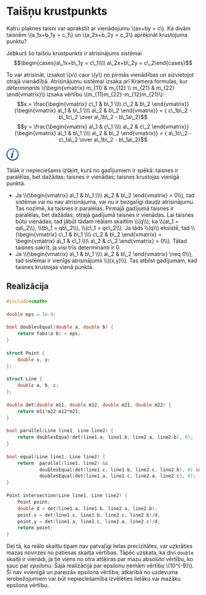# Taišņu krustpunkts

Katru plaknes taisni var aprakstīt ar vienādojumu \\(ax+by = c\\). Kā divām taisnēm \\(a\_1x+b\_1y = c\_1\\) un \\(a\_2x+b\_2y = c\_2\\) aprēķināt krustojuma punktu?

Jebkurš šo taišņu krustpunkts ir atrisinājums sistēmai $$\begin{cases}a\_1x+b\_1y = c\_1\\\\ a\_2x+b\_2y = c\_2\end{cases}$$

To var atrisināt, izsakot \\(x\\) caur \\(y\\) no pirmās vienādības un aizvietojot otrajā vienādībā. Atrisinājumu sistēmai izsaka arī Kramera formulas, kur <i>determinants</i> \\(\begin{vmatrix} m\_{11} & m\_{12} \\\\ m\_{21} & m\_{22} \end{vmatrix}\\) izsaka vērtību \\(m\_{11}m\_{22}-m\_{12}m\_{21}\\):
$$x = \frac{\begin{vmatrix} c\_1 & b\_1 \\\\ c\_2 & b\_2 \end{vmatrix}}{\begin{vmatrix} a\_1 & b\_1 \\\\ a\_2 & b\_2 \end{vmatrix}} = { c\_1b\_2 - b\_1c\_2 \over a\_1b\_2 - b\_1a\_2}$$
$$y = \frac{\begin{vmatrix} a\_1 & c\_1 \\\\ a\_2 & c\_2 \end{vmatrix}}{\begin{vmatrix} a\_1 & b\_1 \\\\ a\_2 & b\_2 \end{vmatrix}} = { a\_1c\_2 - c\_1a\_2 \over a\_1b\_2 - b\_1a\_2}$$


<a href="http://en.wikipedia.org/wiki/Cramer%27s_rule" target="_blank">![Vairāk informācija](/media/theory/information.png)</a>

Tālāk ir nepieciešams izšķirt, kurš no gadījumiem ir spēkā: taisnes ir paralēlas, bet dažādas; taisnes ir vienādas; taisnes krustojas vienīgā punktā.
<ul>
<li> Ja \\(\begin{vmatrix} a\_1 & b\_1 \\\\ a\_2 & b\_2 \end{vmatrix} = 0\\), tad sistēmai vai nu nav atrisinājuma, vai nu ir bezgalīgi daudz atrisinājumu. Tas nozīmē, ka taisnes ir paralēlas. Pirmajā gadījumā taisnes ir paralēlas, bet dažādas; otrajā gadījumā taisnes ir vienādas. Lai taisnes būtu vienādas, tad jābūt tādam reālam skaitlim \\(q\\), ka \\(a\_1 = qa\_2\\), \\(b\_1 = qb\_2\\), \\(c\_1 = qc\_2\\). Ja tāds \\(q\\) eksistē, tad \\(\begin{vmatrix} c\_1 & b\_1 \\\\ c\_2 & b\_2 \end{vmatrix} = \begin{vmatrix} a\_1 & c\_1 \\\\ a\_2 & c\_2 \end{vmatrix} = 0\\). Tātad taisnes sakrīt, ja visi trīs determinanti ir 0.
</li>
<li>
Ja \\(\begin{vmatrix} a\_1 & b\_1 \\\\ a\_2 & b\_2 \end{vmatrix} \neq 0\\), tad sistēmai ir vienīgs atrisinājums \\((x,y)\\). Tas atbilst gadījumam, kad taisnes krustojas vienā punktā.
</li>
</ul>

## Realizācija

```cpp
#include<cmath>

double eps = 1e-9;

bool doublesEqual(double a, double b) {
	return fabs(a-b) < eps;
}

struct Point {
    double x, y;
};

struct Line {
	double a, b, c;
};

double det(double m11, double m12, double m21, double m22) {
	return m11*m22-m12*m21;
}

bool parallel(Line line1, Line line2) {
    return doublesEqual(det(line1.a, line1.b, line2.a, line2.b), 0);
}

bool equal(Line line1, Line line2) {
    return	parallel(line1, line2) &&
			doublesEqual(det(line1.c, line1.b, line2.c, line2.b), 0) &&
			doublesEqual(det(line1.a, line1.c, line2.a, line2.c), 0);
}

Point intersection(Line line1, Line line2) {
    Point point;
    double d = det(line1.a, line1.b, line2.a, line2.b);
    point.x = det(line1.c, line1.b, line2.c, line2.b)/d;
    point.y = det(line1.a, line1.c, line2.a, line2.c)/d;
    return point;
}
```

Deļ tā, ka reālo skaitļu tipam nav patvaļīgi lielas precizitātes, var uzkrāties mazas novirzes no patiesas skaitļa vērtības. Tāpēc uzskata, ka divi <code>double</code> skaitļi ir vienādi, ja tie viens no otra atšķiras par mazu absolūto vērtību, ko sauc par <i>epsilonu</i>. Šajā realizācijā par epsilonu ņemām vērtību \\(10^{-9}\\). Šī nav «vienīgā un pareizā» epsilona vērtība; atkarībā no uzdevuma ierobežojumiem var būt nepieciešamība izvēlēties lielāku vai mazāku epsilona vērtību.